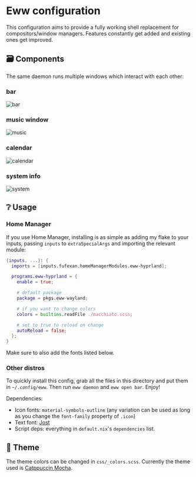 # Eww configuration

This configuration aims to provide a fully working shell replacement for
compositors/window managers. Features constantly get added and existing ones
get improved.

## 🗃️  Components

The same daemon runs multiple windows which interact with each other:

### bar

![bar](https://user-images.githubusercontent.com/36706276/216402839-0f8ec9b0-dc4b-4cb8-9834-db59b61db97f.png)

### music window

![music](https://user-images.githubusercontent.com/36706276/192146077-f8da4691-9a0c-487f-9805-3fd4d55551e9.gif)

### calendar

![calendar](https://user-images.githubusercontent.com/36706276/204923748-f5c7db3a-5000-40cf-ba41-cd2d5f14146a.png)

### system info

![system](https://user-images.githubusercontent.com/36706276/216403137-a3231c60-976a-4e5d-85c0-899679ab0a92.png)

## ❔ Usage

### Home Manager

If you use Home Manager, installing is as simple as adding my flake to your
inputs, passing `inputs` to `extraSpecialArgs` and importing the relevant
module:
```nix
{inputs, ...}: {
  imports = [inputs.fufexan.homeManagerModules.eww-hyprland];

  programs.eww-hyprland = {
    enable = true;

    # default package
    package = pkgs.eww-wayland;

    # if you want to change colors
    colors = builtins.readFile ./macchiato.scss;

    # set to true to reload on change
    autoReload = false; 
  };
}
```

Make sure to also add the fonts listed below.

### Other distros

To quickly install this config, grab all the files in this directory and put
them in `~/.config/eww`. Then run `eww daemon` and `eww open bar`. Enjoy!

Dependencies:
- Icon fonts: `material-symbols-outline` (any variation can be used as long as you change the `font-family` property of `.icon`)
- Text font: [Jost](https://fonts.google.com/specimen/Jost)
- Script deps: everything in `default.nix`'s `dependencies` list.

## 🎨 Theme

The theme colors can be changed in `css/_colors.scss`. Currently the theme used
is [Catppuccin Mocha](https://github.com/catppuccin/catppuccin).

